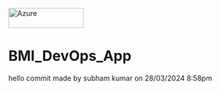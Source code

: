 <a href="https://google.com/" target="blank"><img align="center" src="https://dev.azure.com/subhamkumar0384/DevOps/_apis/build/status%2Fsk22082001.BMI_DevOps_App?branchName=main" alt="Azure" height="40" width="150" /></a>
# BMI_DevOps_App
hello commit made by subham kumar on 28/03/2024 8:58pm

